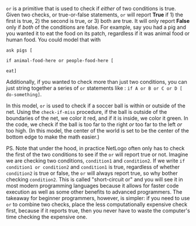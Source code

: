 ﻿`or` is a primitive that is used to check if *either* of two conditions is true. Given two checks, or true-or-false statements, `or` will report **True** if 1) the first is true, 2) the second is true, or 3) both are true. It will only report **False** only if *both* of the conditions are false. For example, say you had a pig and you wanted it to eat the food on its patch, regardless if it was animal food or human food. You could model that with 



```ask pigs [ ```

 ```if animal-food-here or people-food-here [```

 ```eat] ```



Additionally, if you wanted to check more than just two conditions, you can just string together a series of `or` statements like : `if A or B or C or D [ do-something]`.



In this model, `or` is used to check if a soccer ball is within or outside of the net. Using the `check-if-miss` procedure, if the ball is outside of the boundaries of the net, we color it red, and if it is inside, we color it green. In the code, we check if the ball is too far to the right *or* too far to the left *or* too high. (In this model, the center of the world is set to be the center of the bottom edge to make the math easier.)



PS. Note that under the hood, in practice NetLogo often only has to check the first of the two conditions to see if the `or` will report true or not. Imagine we are checking two conditions, `condition1` and `condition2`. If we write `if condition1 or condition2` and `condition1` is true, regardless of whether `condition2` is true or false, the `or` will always report true, so why bother checking `condition2`. This is called "short-circuit or" and you will see it in most modern programming languages because it allows for faster code execution as well as some other benefits to advanced programmers. The takeaway for beginner programmers, however, is simpler: if you need to use `or` to combine two checks, place the less computationally expensive check first, because if it reports true, then you never have to waste the computer's time checking the expensive one.
